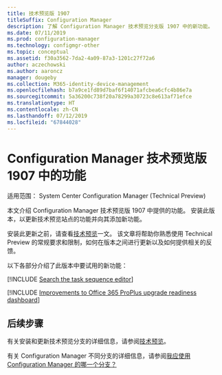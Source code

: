 ```yaml
---
title: 技术预览版 1907
titleSuffix: Configuration Manager
description: 了解 Configuration Manager 技术预览分支版 1907 中的新功能。
ms.date: 07/11/2019
ms.prod: configuration-manager
ms.technology: configmgr-other
ms.topic: conceptual
ms.assetid: f30a3562-7da2-4a09-87a3-1201c27f72a6
author: aczechowski
ms.author: aaroncz
manager: dougeby
ms.collection: M365-identity-device-management
ms.openlocfilehash: b7a9ce1fd89d7baf6f14071afcbea6cfc4b86e7a
ms.sourcegitcommit: 5a36200c738f20a78299a30723c8e613af71efce
ms.translationtype: HT
ms.contentlocale: zh-CN
ms.lasthandoff: 07/12/2019
ms.locfileid: "67844028"
---
```

# <a name="features-in-configuration-manager-technical-preview-version-1907"></a>Configuration Manager 技术预览版 1907 中的功能

适用范围：  System Center Configuration Manager (Technical Preview)

本文介绍 Configuration Manager 技术预览版 1907 中提供的功能。 安装此版本，以更新技术预览站点的功能并向其添加新功能。

安装此更新之前，请查看[技术预览](/sccm/core/get-started/technical-preview)一文。 该文章将帮助你熟悉使用 Technical Preview 的常规要求和限制，如何在版本之间进行更新以及如何提供相关的反馈。

以下各部分介绍了此版本中要试用的新功能：

<!-- [!INCLUDE [Example feature name](includes/1903/1234567.md)] -->

[!INCLUDE [Search the task sequence editor](includes/1907/4621085.md)]

[!INCLUDE [Improvements to Office 365 ProPlus upgrade readiness dashboard](includes/1907/4021125.md)]

<!-- ## Known issues -->

<!-- [!INCLUDE [Client health dashboard](includes/1903/known-issue-health.md)] -->

## <a name="next-steps"></a>后续步骤

有关安装和更新技术预览分支的详细信息，请参阅[技术预览](/sccm/core/get-started/technical-preview)。

有关 Configuration Manager 不同分支的详细信息，请参阅[我应使用 Configuration Manager 的哪一个分支？](/sccm/core/understand/which-branch-should-i-use)
